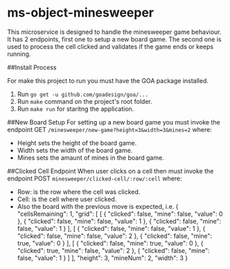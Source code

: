 # ms-object-minesweeper
This microservice is designed to handle the minesweeper game behaviour.
It has 2 endpoints, first one to setup a new board game.
The second one is used to process the cell clicked and validates if the game ends or keeps running.

##Install Process

For make this project to run you must have the GOA package installed.

1. Run `go get -u github.com/goadesign/goa/...`
2. Run `make` command on the project's root folder.
3. Run `make run` for staritng the application.

##New Board Setup
For setting up a new board game you must invoke the endpoint GET `/minesweeper/new-game?height=3&width=3&mines=2` where:
* Height sets the height of the board game.
* Width sets the width of the board game.
* Mines sets the amaunt of mines in the board game.

##Clicked Cell Endpoint
When user clicks on a cell then must invoke the endpoint POST `minesweeper/clicked-cell/:row/:cell` where:
* Row: is the row where the cell was clicked.
* Cell: is the cell where user clicked.
* Also the board with the previous move is expected, i.e.
{
  "cellsRemaining": 1,
  "grid": [
    [
      {
        "clicked": false,
        "mine": false,
        "value": 0
      },
      {
        "clicked": false,
        "mine": false,
        "value": 1
      },
      {
        "clicked": false,
        "mine": false,
        "value": 1
      }
    ],
    [
      {
        "clicked": false,
        "mine": false,
        "value": 1
      },
      {
        "clicked": false,
        "mine": false,
        "value": 2
      },
      {
        "clicked": false,
        "mine": true,
        "value": 0
      }
    ],
    [
      {
        "clicked": false,
        "mine": true,
        "value": 0
      },
      {
        "clicked": true,
        "mine": false,
        "value": 2
      },
      {
        "clicked": false,
        "mine": false,
        "value": 1
      }
    ]
  ],
  "height": 3,
  "mineNum": 2,
  "width": 3
}
